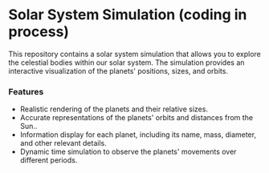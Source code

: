 # Solar System Simulation (coding in process)
This repository contains a solar system simulation that allows you to explore the celestial bodies within our solar system. The simulation provides an interactive visualization of the planets' positions, sizes, and orbits.

### Features
- Realistic rendering of the planets and their relative sizes.
- Accurate representations of the planets' orbits and distances from the Sun..
- Information display for each planet, including its name, mass, diameter, and other relevant details.
- Dynamic time simulation to observe the planets' movements over different periods.
